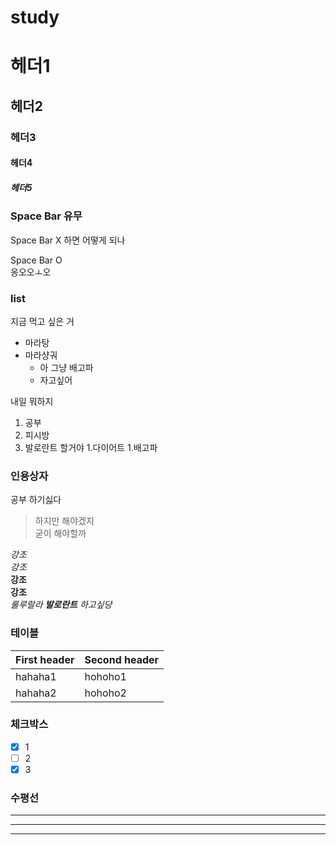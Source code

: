 # study
# 헤더1
## 헤더2
### 헤더3
#### 헤더4
##### 헤더5

### Space Bar 유무
Space Bar X
하면 어떻게 되나

Space Bar O  
옹오오ㅗ오


### list

지금 먹고 싶은 거

* 마라탕
* 마라샹궈
  * 아 그냥 배고파
  * 자고싶어


내일 뭐하지

1. 공부
2. 피시방
3. 발로란트 할거야
  1.다이어트
  1.배고파
  
  
  ### 인용상자 
  
  공부 하기싫다
  >하지만 해야겠지  
  >굳이 해야할까
  
  
  *강조*  
  _강조_  
  **강조**  
  __강조__  
  *룰루랄라 **발로란트** 하고싶당* 
  
 ### 테이블
 
 First header | Second header 
  -------------|-------------- 
  hahaha1      | hohoho1  
  hahaha2      | hohoho2 
  
  
 ### 체크박스
 
 - [x] 1
 - [ ] 2
 - [x] 3
  
### 수평선

---
***
___





